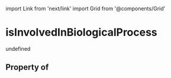 import Link from 'next/link'
import Grid from '@components/Grid'

# isInvolvedInBiologicalProcess

undefined

## Property of



